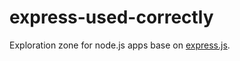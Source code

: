 express-used-correctly
=======================

Exploration zone for node.js apps base on [express.js](https://expressjs.com).
